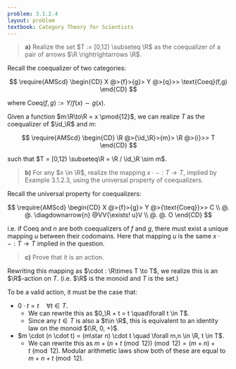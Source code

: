 ```yaml
---
problem: 3.1.2.4 
layout: problem
textbook: Category Theory for Scientists
---
```


> **a)** Realize the set $T := [0,12) \subseteq \R$ as the coequalizer of a pair
> of arrows $\R \rightrightarrows \R$.

Recall the coequalizer of two categories:

$$
\require{AMScd}
\begin{CD}
X @>{f}>{g}> Y @>{q}>> \text{Coeq}(f,g)
\end{CD}
$$

where $\text{Coeq}(f,g) := Y / f(x)\sim g(x)$.

Given a function $m:\R\to\R = x \pmod{12}$, we can realize $T$ as the
coequalizer of $\id_\R$ and $m$:

$$
\require{AMScd}
\begin{CD}
\R @>{\id_\R}>{m}> \R @>{i}>> T
\end{CD}
$$

such that $T = [0,12) \subseteq\R = \R / \id_\R \sim m$.

> **b)** For any $x \in \R$, realize the mapping $x \cdot - : T \to T$, implied
> by Example 3.1.2.3, using the universal property of coequalizers.

Recall the universal property for coequalizers:

$$
\require{AMScd}
\begin{CD}
X @>{f}>{g}> Y @>{\text{Coeq}}>>  C \\
@.           @. \diagdownarrow{n} @VV{\exists! u}V \\
@.           @.                   O
\end{CD}
$$

i.e. if $\text{Coeq}$ and $n$ are both coequalizers of $f$ and $g$, there must
exist a unique mapping $u$ between their codomains. Here that mapping $u$ is the
same $x\cdot - : T\to T$ implied in the question.

> **c)** Prove that it is an action.

Rewriting this mapping as $\cdot : \R\times T \to T$, we realize this is an
$\R$-action on $T$. (i.e. $\R$ is the monoid and $T$ is the set.)

To be a valid action, it must be the case that:

 - $0 \cdot t = t \quad \forall t \in T$.   
    - We can rewrite this as $0_\R + t = t \quad\forall t \in T$.
    - Since any $t\in T$ is also a $t\in \R$, this is equivalent to an identity
      law on the monoid $(\R, 0, +)$.
 - $m \cdot (n \cdot t) = (m\star n) \cdot t \quad \forall m,n \in \R, t \in T$.  
    - We can rewrite this as 
      $m + (n + t \pmod{12}) \pmod{12} = (m + n) + t \pmod{12}$.
      Modular arithmetic laws show both of these are equal to $m + n + t
      \pmod{12}$.
